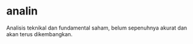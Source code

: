 # analin
Analisis teknikal dan fundamental saham, belum sepenuhnya akurat dan akan terus dikembangkan. 
